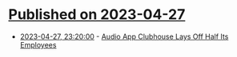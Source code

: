 # [Published on 2023-04-27](index.md)

* [2023-04-27, 23:20:00](https://slashdot.org/story/23/04/27/2214255/audio-app-clubhouse-lays-off-half-its-employees?utm_source=rss1.0mainlinkanon&utm_medium=feed) - [Audio App Clubhouse Lays Off Half Its Employees](https://slashdot.org/story/23/04/27/2214255/audio-app-clubhouse-lays-off-half-its-employees?utm_source=rss1.0mainlinkanon&utm_medium=feed)
